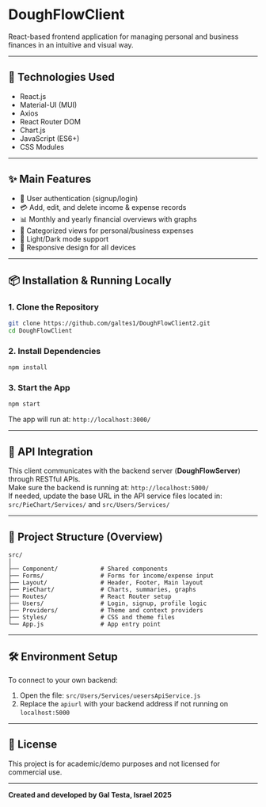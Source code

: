# DoughFlowClient

React-based frontend application for managing personal and business finances in an intuitive and visual way.

---

## 🧠 Technologies Used

- React.js  
- Material-UI (MUI)  
- Axios  
- React Router DOM  
- Chart.js  
- JavaScript (ES6+)  
- CSS Modules  

---

## ✨ Main Features

- 🔐 User authentication (signup/login)  
- 💳 Add, edit, and delete income & expense records  
- 📊 Monthly and yearly financial overviews with graphs  
- 📁 Categorized views for personal/business expenses  
- 🌙 Light/Dark mode support  
- 📱 Responsive design for all devices  

---

## 📦 Installation & Running Locally

### 1. Clone the Repository

```bash
git clone https://github.com/galtes1/DoughFlowClient2.git
cd DoughFlowClient
```

### 2. Install Dependencies

```bash
npm install
```

### 3. Start the App

```bash
npm start
```

The app will run at: `http://localhost:3000/`

---

## 🔗 API Integration

This client communicates with the backend server (**DoughFlowServer**) through RESTful APIs.  
Make sure the backend is running at: `http://localhost:5000/`  
If needed, update the base URL in the API service files located in:  
`src/PieChart/Services/` and `src/Users/Services/`

---

## 📁 Project Structure (Overview)

```
src/
│
├── Component/            # Shared components
├── Forms/                # Forms for income/expense input
├── Layout/               # Header, Footer, Main layout
├── PieChart/             # Charts, summaries, graphs
├── Routes/               # React Router setup
├── Users/                # Login, signup, profile logic
├── Providers/            # Theme and context providers
├── Styles/               # CSS and theme files
└── App.js                # App entry point
```

---

## 🛠️ Environment Setup

To connect to your own backend:  
1. Open the file: `src/Users/Services/uesersApiService.js`  
2. Replace the `apiurl` with your backend address if not running on `localhost:5000`

---

## 📜 License

This project is for academic/demo purposes and not licensed for commercial use.

---

**Created and developed by Gal Testa, Israel 2025**
